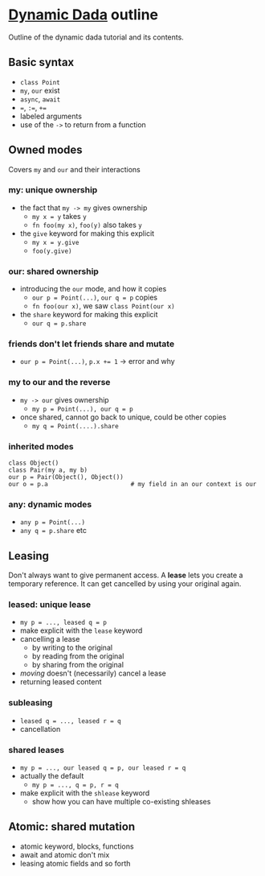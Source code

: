 # [Dynamic Dada](./dyn_tutorial.md) outline

Outline of the dynamic dada tutorial and its contents.

## Basic syntax

* `class Point`
* `my`, `our` exist
* `async`, `await`
* `=`, `:=`, `+=`
* labeled arguments
* use of the `->` to return from a function

## Owned modes

Covers `my` and `our` and their interactions

### my: unique ownership

* the fact that `my -> my` gives ownership
    * `my x = y` takes `y`
    * `fn foo(my x)`, `foo(y)` also takes `y`
* the `give` keyword for making this explicit
    * `my x = y.give`
    * `foo(y.give)`

### our: shared ownership

* introducing the `our` mode, and how it copies
    * `our p = Point(...)`, `our q = p` copies
    * `fn foo(our x)`, we saw `class Point(our x)`
* the `share` keyword for making this explicit
    * `our q = p.share`

### friends don't let friends share and mutate

* `our p = Point(...)`, `p.x += 1` → error and why

### my to our and the reverse

* `my -> our` gives ownership
    * `my p = Point(...), our q = p`
* once shared, cannot go back to unique, could be other copies
    * `my q = Point(....).share`

### inherited modes

```
class Object()
class Pair(my a, my b)
our p = Pair(Object(), Object())
our o = p.a                       # my field in an our context is our
```

### any: dynamic modes

* `any p = Point(...)`
* `any q = p.share` etc

## Leasing

Don't always want to give permanent access. A **lease** lets you create a temporary reference. It can get cancelled by using your original again.

### leased: unique lease

* `my p = ..., leased q = p`
* make explicit with the `lease` keyword
* cancelling a lease
    * by writing to the original
    * by reading from the original
    * by sharing from the original
* *moving* doesn't (necessarily) cancel a lease
* returning leased content

### subleasing

* `leased q = ..., leased r = q`
* cancellation

### shared leases

* `my p = ..., our leased q = p, our leased r = q`
* actually the default
    * `my p = ..., q = p, r = q`
* make explicit with the `shlease` keyword
    * show how you can have multiple co-existing shleases

## Atomic: shared mutation

* atomic keyword, blocks, functions
* await and atomic don't mix
* leasing atomic fields and so forth
